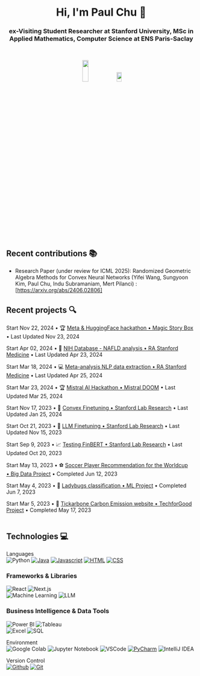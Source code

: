 <h1 align="center"> Hi, I'm Paul Chu 👋 </h1>

<h3 align="center">ex-Visiting Student Researcher at Stanford University, MSc in Applied Mathematics, Computer Science at ENS Paris-Saclay</h3><br>

<p align="center">
  
<img src=https://github.com/user-attachments/assets/a4bd7548-d6b7-44be-b19b-f029db8cec68  width="18%" height="12%">

<!--- <img src= https://github.com/PuchToTalk/PuchToTalk/assets/90144938/bd200be5-65de-4663-afeb-b4a2924a1c5e width="18%" height="9%"> -->

<img src= https://github.com/PuchToTalk/PuchToTalk/assets/90144938/e484dbba-1944-4bfc-9c0d-2020dc0188fd width="16%" height="8%">
</p> 

## Recent contributions 📚 

- Research Paper (under review for ICML 2025): Randomized Geometric Algebra Methods for Convex Neural Networks (Yifei Wang, Sungyoon Kim, Paul Chu, Indu Subramaniam, Mert Pilanci) : [https://arxiv.org/abs/2406.02806]



## Recent projects 🔍

Start Nov 22, 2024 • 🏆 [Meta & HuggingFace hackathon • Magic Story Box](https://github.com/PuchToTalk/ConsumerEdgeHackaton) • Last Updated Nov 23, 2024<br>

Start Apr 02, 2024 • 🧬 [NIH Database - NAFLD analysis • RA Stanford Medicine](https://github.com/PuchToTalk/NAFLD-analysis) • Last Updated Apr 23, 2024<br>

Start Mar 18, 2024 • 💻 [Meta-analysis NLP data extraction • RA Stanford Medicine](https://github.com/PuchToTalk/Meta-Analysis-extraction) • Last Updated Apr 25, 2024<br>

Start Mar 23, 2024 • 🏆 [Mistral AI Hackathon • Mistral DOOM](https://github.com/PuchToTalk/DOOM-MistralAI) • Last Updated Mar 25, 2024<br>

Start Nov 17, 2023 • 🐍 [Convex Finetuning • Stanford Lab Research](https://github.com/PuchToTalk/Convex-Finetuning) • Last Updated Jan 25, 2024<br>

Start Oct 21, 2023 • 🦙 [LLM Finetuning • Stanford Lab Research](https://github.com/PuchToTalk/LLM) • Last Updated Nov 15, 2023<br>

Start Sep 9, 2023 • 📈 [Testing FinBERT • Stanford Lab Research](https://github.com/PuchToTalk/FinBERT) • Last Updated Oct 20, 2023<br>

Start May 13, 2023 • ⚽️ [Soccer Player Recommendation for the Worldcup • Big Data Project](https://github.com/PuchToTalk/Football_WorldCup_Recommendation) • Completed Jun 12, 2023<br>   

Start May 4, 2023 • 🐞 [Ladybugs classification • ML Project](https://github.com/PuchToTalk/Ladybug_project) • Completed Jun 7, 2023<br>

Start Mar 5, 2023 • 🥕 [Tickarbone Carbon Emission website • TechforGood Project](https://github.com/PuchToTalk/Tickarbone) • Completed May 17, 2023<br><br>







## Technologies 💻

Languages<br>
![Python](https://img.shields.io/badge/Python-000?style=for-the-badge&logo=python&logoColor=#3776AB) [![Java](https://img.shields.io/badge/Java-000?style=for-the-badge&logo=coffeescript&logoColor=#2F2625)](#)  [![Javascript](https://img.shields.io/badge/-Javascript-000?style=for-the-badge&logo=javascript)](#) [![HTML](https://img.shields.io/badge/-HTML-000?style=for-the-badge&logo=html5)](#) [![CSS](https://img.shields.io/badge/-CSS-000?style=for-the-badge&logo=css3&logoColor=1572B6)](#)
### **Frameworks & Libraries**  
![React](https://img.shields.io/badge/-React-000?style=for-the-badge&logo=react) ![Next.js](https://img.shields.io/badge/-Next.js-000?style=for-the-badge&logo=next.js)  
![Machine Learning](https://img.shields.io/badge/-Machine%20Learning-000?style=for-the-badge&logo=tensorflow) ![LLM](https://img.shields.io/badge/-LLM-000?style=for-the-badge&logo=openai)  


### **Business Intelligence & Data Tools**  
![Power BI](https://img.shields.io/badge/-Power%20BI-000?style=for-the-badge&logo=powerbi) ![Tableau](https://img.shields.io/badge/-Tableau-000?style=for-the-badge&logo=tableau)  
![Excel](https://img.shields.io/badge/-Excel-000?style=for-the-badge&logo=microsoftexcel&logoColor=green) ![SQL](https://img.shields.io/badge/-SQL-000?style=for-the-badge&logo=postgresql)  

Environment<br>
![Google Colab](https://img.shields.io/badge/Google%20Colab%20-black?style=for-the-badge&logo=googlecolab&logoColor=#F9AB00) ![Jupyter Notebook](https://img.shields.io/badge/Jupyter%20Notebook%20-black?style=for-the-badge&logo=jupyter&logoColor=#F37626) ![VSCode](https://img.shields.io/badge/-VSCode-000?style=for-the-badge&logo=visualstudiocode&logoColor=007ACC) [![PyCharm](https://img.shields.io/badge/-PyCharm-000?style=for-the-badge&logo=PyCharm&logoColor=green)](#) ![IntelliJ IDEA](https://img.shields.io/badge/-intellij-000?style=for-the-badge&logo=intellijidea&logoColor=pink)

Version Control <br>
[![Github](https://img.shields.io/badge/-Github-000?style=for-the-badge&logo=github)](#) [![Git](https://img.shields.io/badge/-Git-000?style=for-the-badge&logo=git)](#)
